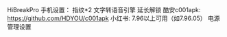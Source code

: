 HiBreakPro 手机设置：
指纹*2
文字转语音引擎
延长解锁
酷安c001apk: https://github.com/HDYOU/c001apk
小红书: 7.96以上可用（如7.96.05）
电源管理设置
